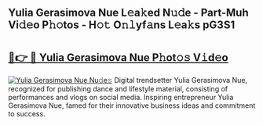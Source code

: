 ## Yulia Gerasimova Nue L𝚎a𝚔ed N𝚞𝚍e - Part-Muh Vi𝚍𝚎o P𝚑𝚘tos - H𝚘𝚝 O𝚗𝚕yf𝚊ns L𝚎a𝚔s pG3S1

# <h2><a href="http://kf1cnl.oniu.top/?m=Yulia+Gerasimova+Nue">🔗👉 🔴 Yulia Gerasimova Nue P𝚑ot𝚘𝚜 V𝚒d𝚎o</a></h2>

[![Yulia Gerasimova Nue Nu𝚍e𝚜](https://i.imgur.com/0qMVB7G.gif)](http://kf1cnl.oniu.top/?m=Yulia+Gerasimova+Nue)
Digital trendsetter Yulia Gerasimova Nue, recognized for publishing dance and lifestyle material, consisting of performances and vlogs on social media. Inspiring entrepreneur Yulia Gerasimova Nue, famed for their innovative business ideas and commitment to success.  
